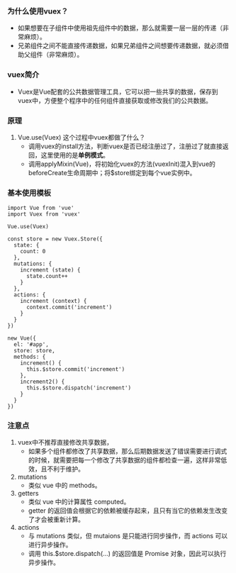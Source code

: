 ### 为什么使用vuex？
+ 如果想要在子组件中使用祖先组件中的数据，那么就需要一层一层的传递（非常麻烦）。
+ 兄弟组件之间不能直接传递数据，如果兄弟组件之间想要传递数据，就必须借助父组件（非常麻烦）。

### vuex简介
+ Vuex是Vue配套的公共数据管理工具，它可以把一些共享的数据，保存到vuex中，方便整个程序中的任何组件直接获取或修改我们的公共数据。

### 原理
1. Vue.use(Vuex) 这个过程中vuex都做了什么？
    + 调用vuex的install方法，判断vuex是否已经注册过了，注册过了就直接返回，这里使用的是**单例模式**。
    + 调用applyMixin(Vue)，将初始化vuex的方法(vuexInit)混入到vue的beforeCreate生命周期中；将$store绑定到每个vue实例中。

### 基本使用模板
```
import Vue from 'vue'
import Vuex from 'vuex'

Vue.use(Vuex)

const store = new Vuex.Store({
  state: {
    count: 0
  },
  mutations: {
    increment (state) {
      state.count++
    }
  },
  actions: {
    increment (context) {
      context.commit('increment')
    }
  }
})

new Vue({
  el: '#app',
  store: store,
  methods: {
    increment() {
      this.$store.commit('increment')
    },
    increment2() {
      this.$store.dispatch('increment')
    }
  }
})
```

### 注意点
1. vuex中不推荐直接修改共享数据，
    + 如果多个组件都修改了共享数据，那么后期数据发送了错误需要进行调式的时候，就需要把每一个修改了共享数据的组件都检查一遍，这样非常低效，且不利于维护。
2. mutations
    + 类似 vue 中的 methods。
3. getters
    + 类似 vue 中的计算属性 computed。
    + getter 的返回值会根据它的依赖被缓存起来，且只有当它的依赖发生改变了才会被重新计算。
4. actions
    + 与 mutations 类似，但 mutaions 是只能进行同步操作，而 actions 可以进行异步操作。
    + 调用 this.$store.dispatch(...) 的返回值是 Promise 对象，因此可以执行异步操作。